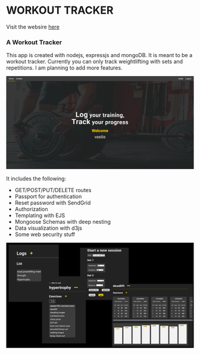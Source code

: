 # WORKOUT TRACKER

Visit the websire [here](https://www.workouttrackr.com/)

### A Workout Tracker

This app is created with nodejs, expressjs and mongoDB. It is meant to be a workout tracker. Currently you can only track weightlifting with sets and repetitions. I am planning to add more features.

![first section](assets/firstsection.png)

It includes the following:

- GET/POST/PUT/DELETE routes
- Passport for authentication
- Reset password with SendGrid
- Authorization
- Templating with EJS
- Mongoose Schemas with deep nesting
- Data visualization with d3js
- Some web security stuff

![artboard](assets/Artboard1.png)
